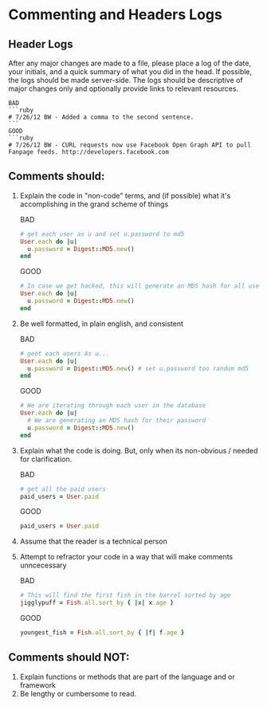 # Commenting and Headers Logs

## Header Logs
After any major changes are made to a file, please place a log of the date, your initials, and a quick summary of what you did in the head. 
If possible, the logs should be made server-side. The logs should be descriptive of major changes only and optionally provide links to relevant resources.

	BAD
	```ruby
	# 7/26/12 BW - Added a comma to the second sentence.
	```
	GOOD
	```ruby
	# 7/26/12 BW - CURL requests now use Facebook Open Graph API to pull Fanpage feeds. http://developers.facebook.com
	  
	  

## Comments should:
1. Explain the code in "non-code" terms, and (if possible) what it's accomplishing in the grand scheme of things

	  BAD
	  ```ruby
	  # get each user as u and set u.password to md5
	  User.each do |u|
	  	u.password = Digest::MD5.new()
	  end
	```
	  GOOD
	  ```ruby
	  # In case we get hacked, this will generate an MD5 hash for all users passwords in the database
	  User.each do |u|
	  	u.password = Digest::MD5.new()
	  end
	```
2. Be well formatted, in plain english, and consistent

	  BAD
	  ```ruby
	  # geet each users As u...
	  User.each do |u|
	  	u.password = Digest::MD5.new() # set u.password too randum md5
	  end
	```
	  GOOD
	  ```ruby
	  # We are iterating through each user in the database
	  User.each do |u|
	  	# We are generating an MD5 hash for their password
	  	u.password = Digest::MD5.new()
	  end
	```

3. Explain what the code is doing. But, only when its non-obvious / needed for clarification.

	  BAD
	  ```ruby
	  # get all the paid users
	  paid_users = User.paid
	  ```
	  GOOD
	  ```ruby
	  paid_users = User.paid
	```

4. Assume that the reader is a technical person
5. Attempt to refractor your code in a way that will make comments unncecessary

	BAD
	```ruby
	# This will find the first fish in the barrel sorted by age
	jigglypuff = Fish.all.sort_by { |x| x.age }
	```
	GOOD
	```ruby
	youngest_fish = Fish.all.sort_by { |f| f.age }

## Comments should NOT:
1. Explain functions or methods that are part of the language and or framework
2. Be lengthy or cumbersome to read.